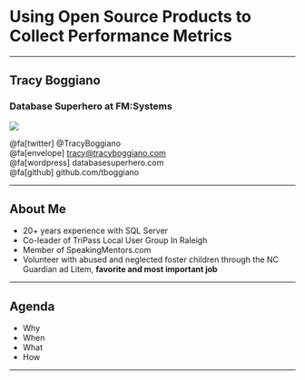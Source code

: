 # Using Open Source Products to Collect Performance Metrics

---

## Tracy Boggiano
### Database Superhero at FM:Systems

<img src="assets/images/fmsystems.png" style="float: center"/>

@fa[twitter] @TracyBoggiano <br>
@fa[envelope] tracy@tracyboggiano.com <br>
@fa[wordpress] databasesuperhero.com <br>
@fa[github] github.com/tboggiano

---

## About Me

* 20+ years experience with SQL Server 
* Co-leader of TriPass Local User Group In Raleigh 
* Member of SpeakingMentors.com 
* Volunteer with abused and neglected foster children through the NC Guardian ad Litem, **favorite and most important job**

---

## Agenda

* Why
* When
* What
* How

---